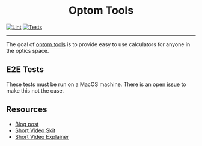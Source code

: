 <div align="center">
	<h1>Optom Tools</h1>
</div>

[![Lint](https://github.com/shivan-s/optom.tools/actions/workflows/lint.yml/badge.svg)](https://github.com/shivan-s/optom.tools/actions/workflows/lint.yml)
[![Tests](https://github.com/shivan-s/optom.tools/actions/workflows/tests.yml/badge.svg)](https://github.com/shivan-s/optom.tools/actions/workflows/tests.yml)

<hr />

The goal of [optom.tools](optom.tools) is to provide easy to use calculators for anyone in the optics space.

## E2E Tests

These tests must be run on a MacOS machine. There is an [open issue](https://github.com/shivan-s/optom.tools/issues/35) to make this not the case.

## Resources

- [Blog post](https://shivan.xyz/projects/optom-tools/)
- [Short Video Skit](https://youtube.com/shorts/bBBEnZfrkjA?si=jB66zgrNDYGlCfHy)
- [Short Video Explainer](https://www.youtube.com/shorts/sbQHjGaaBNg)
